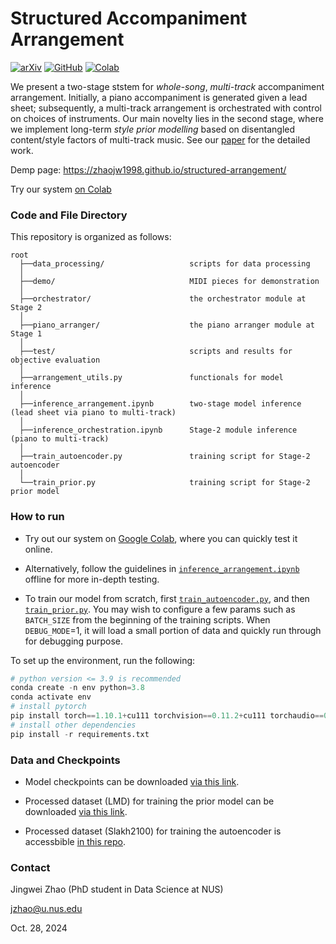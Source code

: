 # Structured Accompaniment Arrangement
[![arXiv](https://img.shields.io/badge/arXiv-2310.16334-brightgreen.svg?logo=arXiv&style=flat-round)](https://arxiv.org/abs/2310.16334)
[![GitHub](https://img.shields.io/badge/GitHub-demo%20page-blue?logo=Github&style=flat-round)](https://zhaojw1998.github.io/structured-arrangement/)
[![Colab](https://img.shields.io/badge/Colab-tutorial-blue?logo=googlecolab&style=flat-round)](https://colab.research.google.com/drive/1LSY1TTkSesDUfpJplq5xi-3-DI09fWQ9?usp=sharing)

We present a two-stage ststem for *whole-song*, *multi-track* accompaniment arrangement. Initially, a piano accompaniment is generated given a lead sheet; subsequently, a multi-track arrangement is orchestrated with control on choices of instruments. Our main novelty lies in the second stage, where we implement long-term *style prior modelling* based on disentangled content/style factors of multi-track music. See our [paper](https://arxiv.org/abs/2310.16334) for the detailed work.

Demp page: https://zhaojw1998.github.io/structured-arrangement/

Try our system [on Colab](https://colab.research.google.com/drive/1LSY1TTkSesDUfpJplq5xi-3-DI09fWQ9?usp=sharing)

### Code and File Directory
This repository is organized as follows:
```
root
  ├──data_processing/                   scripts for data processing
  │    
  ├──demo/                              MIDI pieces for demonstration
  │       
  ├──orchestrator/                      the orchestrator module at Stage 2
  │    
  ├──piano_arranger/                    the piano arranger module at Stage 1
  │    
  ├──test/                              scripts and results for objective evaluation
  │   
  ├──arrangement_utils.py               functionals for model inference
  │   
  ├──inference_arrangement.ipynb        two-stage model inference (lead sheet via piano to multi-track)
  │ 
  ├──inference_orchestration.ipynb      Stage-2 module inference (piano to multi-track)
  │ 
  ├──train_autoencoder.py               training script for Stage-2 autoencoder
  │ 
  └──train_prior.py                     training script for Stage-2 prior model
```

### How to run
* Try out our system on [Google Colab](https://colab.research.google.com/drive/1LSY1TTkSesDUfpJplq5xi-3-DI09fWQ9?usp=sharing), where you can quickly test it online.

* Alternatively, follow the guidelines in [`inference_arrangement.ipynb`](./inference_arrangement.ipynb) offline for more in-depth testing. 

* To train our model from scratch, first [`train_autoencoder.py`](./train_autoencoder.py), and then [`train_prior.py`](./train_prior.py). You may wish to configure a few params such as `BATCH_SIZE` from the beginning of the training scripts. When `DEBUG_MODE`=1, it will load a small portion of data and quickly run through for debugging purpose. 

To set up the environment, run the following:
```python
# python version <= 3.9 is recommended
conda create -n env python=3.8
conda activate env
# install pytorch
pip install torch==1.10.1+cu111 torchvision==0.11.2+cu111 torchaudio==0.10.1 -f https://download.pytorch.org/whl/cu111/torch_stable.html
# install other dependencies
pip install -r requirements.txt
```

### Data and Checkpoints

* Model checkpoints can be downloaded [via this link](https://drive.google.com/file/d/1ZyswS0p_t2Ij5vyaFkM5IbVgphf78oTB/view?usp=sharing).

* Processed dataset (LMD) for training the prior model can be downloaded [via this link](https://drive.google.com/file/d/14BHxnYDYSuGe0m3XXqIPL1-d4376GOBH/view?usp=sharing).

* Processed dataset (Slakh2100) for training the autoencoder is accessbible [in this repo](https://github.com/zhaojw1998/Query-and-reArrange/tree/main/data/Slakh2100).


### Contact
Jingwei Zhao (PhD student in Data Science at NUS)

jzhao@u.nus.edu

Oct. 28, 2024
